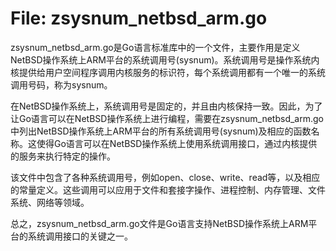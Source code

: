 # File: zsysnum_netbsd_arm.go

zsysnum_netbsd_arm.go是Go语言标准库中的一个文件，主要作用是定义NetBSD操作系统上ARM平台的系统调用号(sysnum)。系统调用号是操作系统内核提供给用户空间程序调用内核服务的标识符，每个系统调用都有一个唯一的系统调用号码，称为sysnum。

在NetBSD操作系统上，系统调用号是固定的，并且由内核保持一致。因此，为了让Go语言可以在NetBSD操作系统上进行编程，需要在zsysnum_netbsd_arm.go中列出NetBSD操作系统上ARM平台的所有系统调用号(sysnum)及相应的函数名称。这使得Go语言可以在NetBSD操作系统上使用系统调用接口，通过内核提供的服务来执行特定的操作。

该文件中包含了各种系统调用号，例如open、close、write、read等，以及相应的常量定义。这些调用可以应用于文件和套接字操作、进程控制、内存管理、文件系统、网络等领域。

总之，zsysnum_netbsd_arm.go文件是Go语言支持NetBSD操作系统上ARM平台的系统调用接口的关键之一。

